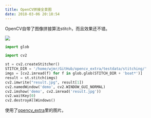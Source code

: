 ```yaml
---
title: OpenCV拼接全景图
date: 2018-03-06 20:18:54
---
```


OpenCV自带了图像拼接算法stitch，而且效果还不错。

![](https://img-1256819794.cos.ap-beijing.myqcloud.com/20180306a.jpg)

<!-- more -->

``` Python
import glob

import cv2

st = cv2.createStitcher()
STITCH_DIR = '/home/wjmr/GitHub/opencv_extra/testdata/stitching/'
imgs = [cv2.imread(f) for f in glob.glob(STITCH_DIR + 'boat*')]
result = st.stitch(imgs)
cv2.imwrite("result.jpg", result[1])
cv2.namedWindow('demo', cv2.WINDOW_GUI_NORMAL)
cv2.imshow('demo', cv2.imread('result.jpg'))
cv2.waitKey(0)
cv2.destroyAllWindows()
```

使用了[opencv_extra](https://github.com/opencv/opencv_extra)里的图片。
